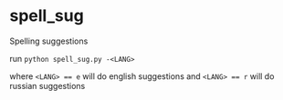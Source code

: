 # spell_sug
Spelling suggestions

run `python spell_sug.py -<LANG>`

where `<LANG> == e` will do english suggestions
and `<LANG> == r` will do russian suggestions
